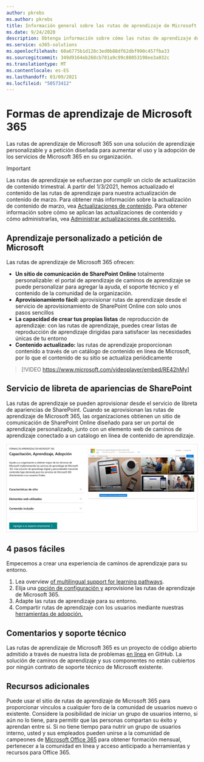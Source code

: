 ```yaml
---
author: pkrebs
ms.author: pkrebs
title: Información general sobre las rutas de aprendizaje de Microsoft 365
ms.date: 9/24/2020
description: Obtenga información sobre cómo las rutas de aprendizaje de Microsoft 365 pueden acelerar el uso y la adopción de servicios de Microsoft 365 en su organización. Las rutas de aprendizaje incluyen un elemento web personalizado de SharePoint Online y un sitio de aprendizaje de comunicaciones de SharePoint Online moderno que se aprovisiona fácilmente a su inquilino de Microsoft 365.
ms.service: o365-solutions
ms.openlocfilehash: 60a6775b1d128c3ed0b88df62dbf990c457fba33
ms.sourcegitcommit: 349d9164eb268cb701a9c99c88053198ee3a032c
ms.translationtype: MT
ms.contentlocale: es-ES
ms.lasthandoff: 03/09/2021
ms.locfileid: "50573412"
---
```

# <a name="microsoft-365-learning-pathways"></a>Formas de aprendizaje de Microsoft 365 
Las rutas de aprendizaje de Microsoft 365 son una solución de aprendizaje personalizable y a petición diseñada para aumentar el uso y la adopción de los servicios de Microsoft 365 en su organización.    

> [!IMPORTANT]
> Las rutas de aprendizaje se esfuerzan por cumplir un ciclo de actualización de contenido trimestral. A partir del 1/3/2021, hemos actualizado el contenido de las rutas de aprendizaje para nuestra actualización de contenido de marzo. Para obtener más información sobre la actualización de contenido de marzo, vea [Actualizaciones de contenido](custom_contentupdates.md). Para obtener información sobre cómo se aplican las actualizaciones de contenido y cómo administrarlas, vea [Administrar actualizaciones de contenido.](custom_contentupdatesmanage.md)  

## <a name="on-demand-custom-training-from-microsoft"></a>Aprendizaje personalizado a petición de Microsoft

Las rutas de aprendizaje de Microsoft 365 ofrecen:

- **Un sitio de comunicación de SharePoint Online** totalmente personalizable: el portal de aprendizaje de caminos de aprendizaje se puede personalizar para agregar la ayuda, el soporte técnico y el contenido de la comunidad de la organización.
- **Aprovisionamiento fácil:** aprovisionar rutas de aprendizaje desde el servicio de aprovisionamiento de SharePoint Online con solo unos pasos sencillos
- **La capacidad de crear tus propias listas** de reproducción de aprendizaje: con las rutas de aprendizaje, puedes crear listas de reproducción de aprendizaje dirigidas para satisfacer las necesidades únicas de tu entorno
- **Contenido actualizado:** las rutas de aprendizaje proporcionan contenido a través de un catálogo de contenido en línea de Microsoft, por lo que el contenido de su sitio se actualiza periódicamente

> [!VIDEO https://www.microsoft.com/videoplayer/embed/RE42hMy]

## <a name="sharepoint-look-book-service"></a>Servicio de libreta de apariencias de SharePoint
Las rutas de aprendizaje se pueden aprovisionar desde el servicio de libreta de apariencias de SharePoint. Cuando se aprovisionan las rutas de aprendizaje de Microsoft 365, las organizaciones obtienen un sitio de comunicación de SharePoint Online diseñado para ser un portal de aprendizaje personalizado, junto con un elemento web de caminos de aprendizaje conectado a un catálogo en línea de contenido de aprendizaje. 

![Página de aprovisionamiento de libros de apariencias de SharePoint](media/cg-provision.png)

## <a name="4-easy-steps"></a>4 pasos fáciles
Empecemos a crear una experiencia de caminos de aprendizaje para su entorno.
1. Lea overview [of multilingual support for learning pathways](custom_overview_ml.md). 
2. Elija una [opción de configuración y](custom_setupoptions.md) aprovisione las rutas de aprendizaje de Microsoft 365.  
3. Adapte las rutas de aprendizaje para su entorno.
4. Compartir rutas de aprendizaje con los usuarios mediante nuestras [herramientas de adopción.](driveadoption.md)

## <a name="feedback-and-support"></a>Comentarios y soporte técnico

Las rutas de aprendizaje de Microsoft 365 es un proyecto de código abierto admitido a través de nuestra lista de problemas [en línea](https://aka.ms/CustomLearningHelp) en GitHub. La solución de caminos de aprendizaje y sus componentes no están cubiertos por ningún contrato de soporte técnico de Microsoft existente.  

## <a name="additional-resources"></a>Recursos adicionales
Puede usar el sitio de rutas de aprendizaje de Microsoft 365 para proporcionar vínculos a cualquier foro de la comunidad de usuarios nuevo o existente. Considere la posibilidad de iniciar un grupo de usuarios interno, si aún no lo tiene, para permitir que las personas compartan su éxito y aprendan entre sí.  Si no tiene tiempo para nutrir un grupo de usuarios interno, usted y sus empleados pueden unirse a la comunidad de campeones de [Microsoft Office 365](https://aka.ms/O365Champions) para obtener formación mensual, pertenecer a la comunidad en línea y acceso anticipado a herramientas y recursos para Office 365.